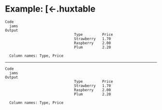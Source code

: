 # Example: [<-.huxtable

    Code
      jams
    Output
                                    Type         Price    
                                    Strawberry   1.70     
                                    Raspberry    2.00     
                                    Plum         2.20     
      
      Column names: Type, Price

---

    Code
      jams
    Output
                                    Type         Price    
                                    Strawberry   1.70     
                                    Raspberry    2.00     
                                    Plum         2.20     
      
      Column names: Type, Price

